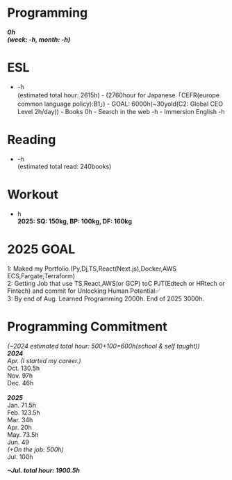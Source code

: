 # Programming
_**0h<br>
(week: -h, month: -h)**_

# ESL
  -  -h<br>(estimated total hour: 2615h)
    - (2760hour for Japanese「CEFR(europe common language policy):B1」)
    - GOAL: 6000h(~30yold(C2: Global CEO Level 2h/day))
    - Books 0h
    - Search in the web -h
    - Immersion English -h

# Reading
  - -h<br>(estimated total read: 240books)

# Workout
- h<br>**2025: SQ: 150kg, BP: 100kg, DF: 160kg**


# 2025 GOAL
1: Maked my Portfolio.(Py,Dj,TS,React(Next.js),Docker,AWS ECS,Fargate,Terraform)<br>
2: Getting Job that use TS,React,AWS(or GCP) toC PJT(Edtech or HRtech or Fintech) and commit for Unlocking Human Potential✅<br>
3: By end of Aug. Learned Programming 2000h. End of 2025 3000h. <br>

# Programming Commitment
_(~2024 estimated total hour: 500+100=600h(school & self taught))_ \
_**2024**_<br>
_Apr. (I started my career.)_<br>
Oct. 130.5h<br>
Nov. 97h<br>
Dec. 46h<br> \
_**2025**_<br>
Jan. 71.5h<br>
Feb. 123.5h <br>
Mar. 34h <br>
Apr. 20h <br>
May. 73.5h <br>
Jun. 49<br>
_(+On the job: 500h)_ <br>
Jul. 100h <br>

_**~Jul. total hour: 1900.5h**_
